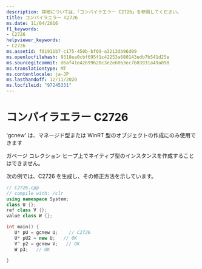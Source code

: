 ```yaml
---
description: 詳細については、「コンパイラエラー C2726」を参照してください。
title: コンパイラエラー C2726
ms.date: 11/04/2016
f1_keywords:
- C2726
helpviewer_keywords:
- C2726
ms.assetid: f0191bb7-c175-450b-bf09-a3213db96d09
ms.openlocfilehash: 9318ea0cbf695f1c42253a680143edb7b541d25e
ms.sourcegitcommit: d6af41e42699628c3e2e6063ec7b03931a49a098
ms.translationtype: MT
ms.contentlocale: ja-JP
ms.lasthandoff: 12/11/2020
ms.locfileid: "97245331"
---
```

# <a name="compiler-error-c2726"></a>コンパイラエラー C2726

'gcnew' は、マネージド型または WinRT 型のオブジェクトの作成にのみ使用できます

ガベージ コレクション ヒープ上でネイティブ型のインスタンスを作成することはできません。

次の例では、C2726 を生成し、その修正方法を示しています。

```cpp
// C2726.cpp
// compile with: /clr
using namespace System;
class U {};
ref class V {};
value class W {};

int main() {
   U* pU = gcnew U;    // C2726
   U* pU2 = new U;   // OK
   V^ p2 = gcnew V;   // OK
   W p3;   // OK

}
```
